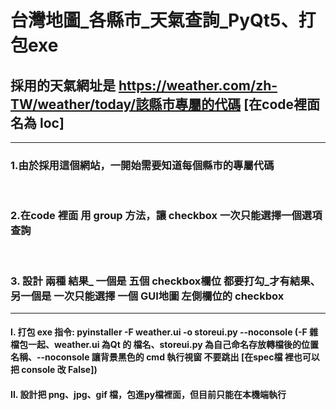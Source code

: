 # 台灣地圖_各縣市_天氣查詢_PyQt5、打包exe

## 採用的天氣網址是 https://weather.com/zh-TW/weather/today/該縣市專屬的代碼 [在code裡面名為 loc]
-----------------------------------------------------
### 1.由於採用這個網站，一開始需要知道每個縣市的專屬代碼 
<br/>

### 2.在code 裡面 用 group 方法，讓 checkbox 一次只能選擇一個選項查詢
<br/> 

### 3. 設計 兩種 結果_ 一個是 五個 checkbox欄位 都要打勾_才有結果、另一個是 一次只能選擇 一個 GUI地圖 左側欄位的 checkbox

------------------------------------------------------
#### I. 打包 exe 指令: pyinstaller -F weather.ui -o storeui.py --noconsole (-F 雜檔包一起、weather.ui 為Qt 的 檔名、storeui.py 為自己命名存放轉檔後的位置名稱、--noconsole 讓背景黑色的 cmd 執行視窗 不要跳出 [在spec檔 裡也可以把 console 改 False])

#### II. 設計把 png、jpg、gif 檔，包進py檔裡面，但目前只能在本機端執行


